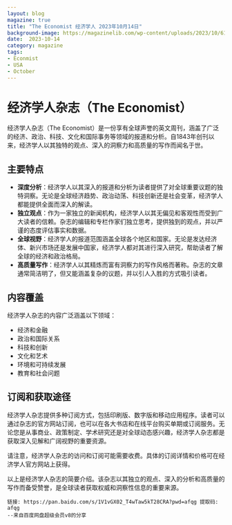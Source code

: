 ```yaml
---
layout: blog
magazine: true
title: "The Economist 经济学人 2023年10月14日"
background-image: https://magazinelib.com/wp-content/uploads/2023/10/61FcRH0VHhc.jpg
date:  2023-10-14
category: magazine
tags:
- Econmist
- USA
- October
---
```

 
# 经济学人杂志（The Economist）


经济学人杂志（The Economist）是一份享有全球声誉的英文周刊，涵盖了广泛的经济、政治、科技、文化和国际事务等领域的报道和分析。自1843年创刊以来，经济学人以其独特的观点、深入的洞察力和高质量的写作而闻名于世。

## 主要特点

- **深度分析**：经济学人以其深入的报道和分析为读者提供了对全球重要议题的独特洞察。无论是全球经济趋势、政治动荡、科技创新还是社会变革，经济学人都能提供全面而深入的解读。
- **独立观点**：作为一家独立的新闻机构，经济学人以其无偏见和客观性而受到广大读者的信赖。杂志的编辑和专栏作家们独立思考，提供独到的观点，并以严谨的态度评估事实和数据。
- **全球视野**：经济学人的报道范围涵盖全球各个地区和国家。无论是发达经济体、新兴市场还是发展中国家，经济学人都对其进行深入研究，帮助读者了解全球的经济和政治格局。
- **高质量写作**：经济学人以其精炼而富有洞察力的写作风格而著称。杂志的文章通常简洁明了，但又能涵盖复杂的议题，并以引人入胜的方式吸引读者。

## 内容覆盖

经济学人杂志的内容广泛涵盖以下领域：

- 经济和金融
- 政治和国际关系
- 科技和创新
- 文化和艺术
- 环境和可持续发展
- 教育和社会问题

## 订阅和获取途径

经济学人杂志提供多种订阅方式，包括印刷版、数字版和移动应用程序。读者可以通过杂志的官方网站订阅，也可以在各大书店和在线平台购买单期或订阅服务。无论您是从事商业、政策制定、学术研究还是对全球动态感兴趣，经济学人杂志都是获取深入见解和广阔视野的重要资源。

请注意，经济学人杂志的访问和订阅可能需要收费。具体的订阅详情和价格可在经济学人官方网站上获得。


以上是经济学人杂志的简要介绍。该杂志以其独立的观点、深入的分析和高质量的写作而备受赞誉，是全球读者获取权威和洞察性信息的重要来源。


```
链接: https://pan.baidu.com/s/1V1vGX02_T4wTaw5kT28CRA?pwd=afqg 提取码: afqg 
--来自百度网盘超级会员v8的分享
```
